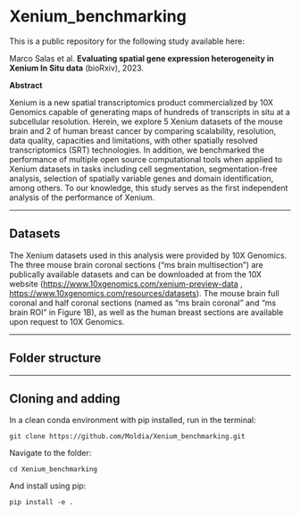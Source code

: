 # Xenium_benchmarking

This is a public repository for the following study available here:

Marco Salas et al. **Evaluating spatial gene expression heterogeneity in Xenium In Situ data** (bioRxiv), 2023.

**Abstract**

Xenium is a new spatial transcriptomics product commercialized by 10X Genomics capable of generating maps of hundreds of transcripts in situ at a subcellular resolution. Herein, we explore  5 Xenium datasets of the mouse brain and  2 of human breast cancer by comparing scalability, resolution, data quality, capacities and limitations, with other spatially resolved transcriptomics (SRT) technologies. In addition, we benchmarked the performance of multiple open source computational tools when applied to Xenium datasets in tasks including cell segmentation, segmentation-free analysis, selection of spatially variable genes and domain identification, among others. To our knowledge, this study serves as the first independent analysis of the performance of Xenium.

***

## Datasets
The Xenium datasets used in this analysis were provided by 10X Genomics. 
The three mouse brain coronal sections (“ms brain multisection”) are publically available datasets and can be downloaded at from the 10X website (https://www.10xgenomics.com/xenium-preview-data , https://www.10xgenomics.com/resources/datasets). 
The mouse brain full coronal and half coronal sections (named as “ms brain coronal” and “ms brain ROI” in Figure 1B), as well as the human breast sections are available upon request to 10X Genomics.

***

## Folder structure


***

## Cloning and adding
In a clean conda environment with pip installed, run in the terminal:

```git clone https://github.com/Moldia/Xenium_benchmarking.git```

Navigate to the folder:

```cd Xenium_benchmarking```

And install using pip:

```pip install -e . ```

